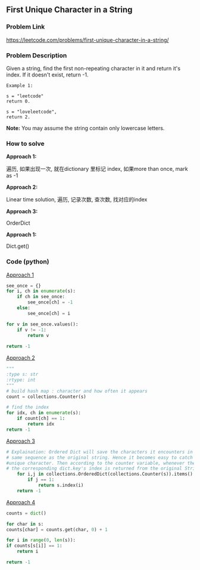 ## First Unique Character in a String

### Problem Link

https://leetcode.com/problems/first-unique-character-in-a-string/

### Problem Description 

Given a string, find the first non-repeating character in it and return it's index. If it doesn't exist, return -1.

```
Example 1: 

s = "leetcode"
return 0.

s = "loveleetcode",
return 2.

```

**Note:** You may assume the string contain only lowercase letters.

### How to solve 

**Approach 1:** 

遍历, 如果出现一次, 就在dictionary 里标记 index, 如果more than once, mark as -1

**Approach 2:** 

Linear time solution, 遍历, 记录次数, 查次数, 找对应的index

**Approach 3:** 

OrderDict

**Approach 1:** 

Dict.get()


### Code (python)

[Approach 1](https://github.com/yanray/leetcode/blob/master/problems/0387First_Unique_Character_in_a_String/0387First_Unique_Character_in_a_String1.py)

```python
see_once = {}
for i, ch in enumerate(s):
    if ch in see_once:
        see_once[ch] = -1
    else:
        see_once[ch] = i

for v in see_once.values():
    if v != -1:
        return v
        
return -1
```


[Approach 2](https://github.com/yanray/leetcode/blob/master/problems/0387First_Unique_Character_in_a_String/0387First_Unique_Character_in_a_String2.py)

```python
"""
:type s: str
:rtype: int
"""
# build hash map : character and how often it appears
count = collections.Counter(s)

# find the index
for idx, ch in enumerate(s):
    if count[ch] == 1:
        return idx     
return -1
```

[Approach 3](https://github.com/yanray/leetcode/blob/master/problems/0387First_Unique_Character_in_a_String/0387First_Unique_Character_in_a_String3.py)

```python
# Explaination: Ordered Dict will save the characters it encounters in
# same sequence as the original string. Hence it becomes easy to catch hold of the first
#unique character. Then according to the counter variable, whenever the first 1 is encountered
# the corresponding dict.key's index is returned from the original String.
    for i,j in collections.OrderedDict(collections.Counter(s)).items():
        if j == 1:
            return s.index(i)
    return -1
```


[Approach 4](https://github.com/yanray/leetcode/blob/master/problems/0387First_Unique_Character_in_a_String/0387First_Unique_Character_in_a_String4.py)

```python
counts = dict()

for char in s:
counts[char] = counts.get(char, 0) + 1

for i in range(0, len(s)):        
if counts[s[i]] == 1:
    return i

return -1
```

